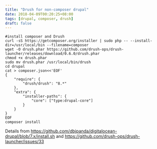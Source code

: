 ```yaml
---
title: "Drush for non-composer drupal"
date: 2018-04-09T00:20:25+08:00
tags: [drupal, composer, drush]
draft: false
---
```


```
#install composer and Drush
curl -sS https://getcomposer.org/installer | sudo php -- --install-dir=/usr/local/bin --filename=composer
wget -O drush.phar https://github.com/drush-ops/drush-launcher/releases/download/0.6.0/drush.phar
chmod +x drush.phar
sudo mv drush.phar /usr/local/bin/drush
cd drupal
cat > composer.json<<'EOF'
{
    "require": {
        "drush/drush": "8.*"
    },
    "extra": {
        "installer-paths": {
            "core": ["type:drupal-core"]
        }
    }
}
EOF
composer install
```
Details from https://github.com/dbjpanda/digitalocean-drupal/blob/7.x/install.sh and https://github.com/drush-ops/drush-launcher/issues/33
